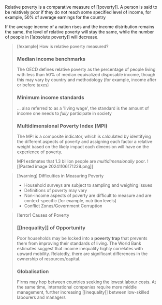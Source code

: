 Relative poverty is a comparative measure of [[poverty]]. A person is said to be relatively poor if they do not reach some specified level of income, for example, 50% of average earnings for the country

If the average income of a nation rises and the income distribution remains the same, the level of relative poverty will stay the same, while the number of people in [[absolute poverty]] will decrease.

> [!example] How is relative poverty measured?
> ### Median income benchmarks
> The OECD defines relative poverty as the percentage of people living with less than 50% of median equivalized disposable income, though this may vary by country and methodology (for example, income after or before taxes)
> 
> ### Minimum income standards
> ... also referred to as a 'living wage', the standard is the amount of income one needs to *fully* participate in society
> 
> ### Multidimensional Poverty Index (MPI)
> The MPI is a composite indicator, which is calculated by identifying the different aspects of poverty and assigning each factor a relative weight based on the likely impact each dimension will have on the experience of poverty.
> 
> MPI estimates that 1.3 billion people are *multidimensionally* poor. 
> ![[Pasted image 20241106171228.png]]

> [!warning] Difficulties in Measuring Poverty
> - Household surveys are subject to sampling and weighing issues
> - Definitions of poverty may vary
> - Non-income aspects of poverty are difficult to measure and are context-specific (for example, nutrition levels)
> - Conflict Zones/Government Corruption

> [!error] Causes of Poverty
> ### [[Inequality]] of Opportunity
> Poor households may be locked into a **poverty trap** that prevents them from improving their standards of living. The World Bank estimates suggest that income inequality highly correlates with upward mobility. Relatedly, there are significant differences in the ownership of resources/capital.
> 
> ### Globalisation
> Firms may hop between countries seeking the lowest labour costs. At the same time, international companies require more middle management, further increasing [[inequality]] between low-skilled labourers and managers






